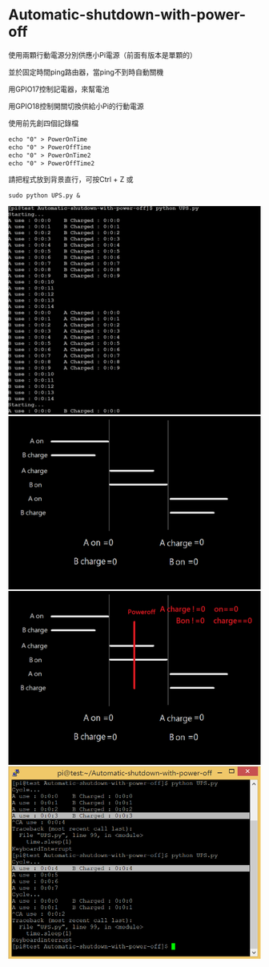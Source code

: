 # Automatic-shutdown-with-power-off

使用兩顆行動電源分別供應小Pi電源（前面有版本是單顆的）

並於固定時間ping路由器，當ping不到時自動關機

用GPIO17控制記電器，來幫電池

用GPIO18控制開關切換供給小Pi的行動電源

使用前先創四個記錄檔

    echo "0" > PowerOnTime
    echo "0" > PowerOffTime
    echo "0" > PowerOnTime2
    echo "0" > PowerOffTime2


請把程式放到背景直行，可按Ctrl + Z 或

    sudo python UPS.py &

![github](https://github.com/VagrantPi/Automatic-shutdown-with-power-off/blob/master/picture/UPS.png)
![github](https://github.com/VagrantPi/Automatic-shutdown-with-power-off/blob/master/picture/UPS2.png)
![github](https://github.com/VagrantPi/Automatic-shutdown-with-power-off/blob/master/picture/UPS3.png)
![github](https://github.com/VagrantPi/Automatic-shutdown-with-power-off/blob/master/picture/UPS4.png)
